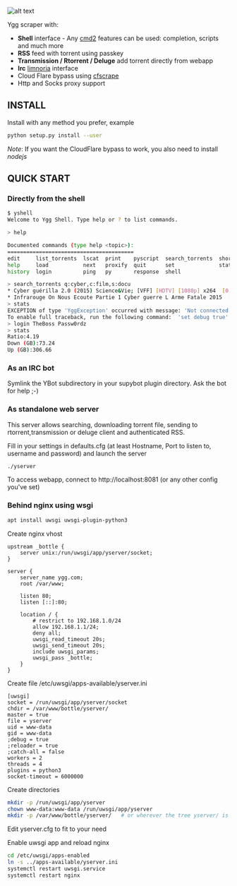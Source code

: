 ![alt text](https://user-images.githubusercontent.com/490053/43690510-8dc22da8-990b-11e8-902a-ba135ed9e449.png "YggScraper")

Ygg scraper with:
* **Shell** interface - Any [cmd2](https://github.com/python-cmd2/cmd2 "Python cmd2") features can be used: completion, scripts and much more
* **RSS** feed with torrent using passkey
* **Transmission / Rtorrent / Deluge** add torrent directly from webapp
* **Irc** [limnoria](https://github.com/ProgVal/Limnoria "Limnoria") interface
* Cloud Flare bypass using [cfscrape](https://github.com/Anorov/cloudflare-scrape "cfscrape")
* Http and Socks proxy support

## INSTALL

Install with any method you prefer, example

```bash
python setup.py install --user
```
_Note_: If you want the CloudFlare bypass to work, you also need to install *nodejs*

## QUICK START

### Directly from the shell

```bash
$ yshell
Welcome to Ygg Shell. Type help or ? to list commands.

> help

Documented commands (type help <topic>):
========================================
edit     list_torrents  lscat  print    pyscript  search_torrents  shortcuts
help     load           next   proxify  quit      set              stats    
history  login          ping   py       response  shell

> search_torrents q:cyber,c:film,s:docu
* Cyber guérilla 2.0 (2015) Science&Vie; [VFF] [HDTV] [1080p] x264  [0.93GB] S:26 L:0 | https://yggtorrent.com/torrent/filmvidéo/documentaire/184378-cyber+guérilla+2+0+2015+sciencevie+vff+hdtv+1080p+x264 | None | None
* Infrarouge On Nous Ecoute Partie 1 Cyber guerre L Arme Fatale 2015  [1.11GB] S:6 L:0 | https://yggtorrent.com/torrent/filmvidéo/documentaire/22526-infrarouge+on+nous+ecoute+partie+1+cyber+guerre+l+arme+fatale+2015 | None | None
> stats
EXCEPTION of type 'YggException' occurred with message: 'Not connected'
To enable full traceback, run the following command:  'set debug true'
> login TheBoss Passw0rdz
> stats
Ratio:4.19
Down (GB):73.24
Up (GB):306.66
```

### As an IRC bot

Symlink the YBot subdirectory in your supybot plugin directory.
Ask the bot for help ;-)

### As standalone web server
This server allows searching, downloading torrent file, sending to rtorrent,transmission or deluge client and authenticated RSS.

Fill in your settings in defaults.cfg (at least Hostname, Port to listen to, username and password) and launch the server

```bash
./yserver

```

To access webapp, connect to http://localhost:8081 (or any other config you've set)

### Behind nginx using wsgi

```bash
apt install uwsgi uwsgi-plugin-python3
```

Create nginx vhost
```
upstream _bottle {
    server unix:/run/uwsgi/app/yserver/socket;
}

server {
    server_name ygg.com;
    root /var/www;

    listen 80;
    listen [::]:80;
    
    location / {
        # restrict to 192.168.1.0/24
        allow 192.168.1.1/24;
        deny all;
        uwsgi_read_timeout 20s;
        uwsgi_send_timeout 20s;
        include uwsgi_params;
        uwsgi_pass _bottle;
    }
}
```
Create file /etc/uwsgi/apps-available/yserver.ini

```
[uwsgi]
socket = /run/uwsgi/app/yserver/socket
chdir = /var/www/bottle/yserver/
master = true
file = yserver
uid = www-data
gid = www-data
;debug = true
;reloader = true
;catch-all = false
workers = 2
threads = 4
plugins = python3
socket-timeout = 6000000

```

Create directories

```bash
mkdir -p /run/uwsgi/app/yserver
chown www-data:www-data /run/uwsgi/app/yserver
mkdir -p /var/www/bottle/yserver/   # or wherever the tree yserver/ is 
```

Edit yserver.cfg to fit to your need

Enable uwsgi app and reload nginx

```bash
cd /etc/uwsgi/apps-enabled
ln -s ../apps-available/yserver.ini
systemctl restart uwsgi.service
systemctl restart nginx
```




